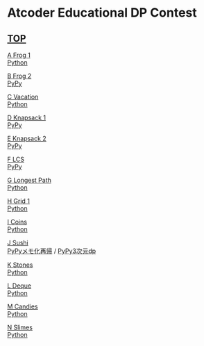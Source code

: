 # Atcoder Educational DP Contest

## <a href="https://atcoder.jp/contests/dp" target="_blank" rel="noopener noreferrer">TOP</a>  

<a href="https://atcoder.jp/contests/dp/tasks/dp_a" target="_blank" rel="noopener noreferrer">A Frog 1</a>  
<a href="https://atcoder.jp/contests/dp/submissions/15477854" target="_blank" rel="noopener noreferrer">Python</a>  

<a href="https://atcoder.jp/contests/dp/tasks/dp_b" target="_blank" rel="noopener noreferrer">B Frog 2</a>  
<a href="https://atcoder.jp/contests/dp/submissions/15477908" target="_blank" rel="noopener noreferrer">PyPy</a>  

<a href="https://atcoder.jp/contests/dp/tasks/dp_c" target="_blank" rel="noopener noreferrer">C Vacation</a>  
<a href="https://atcoder.jp/contests/dp/submissions/15478339" target="_blank" rel="noopener noreferrer">Python</a>  

<a href="https://atcoder.jp/contests/dp/tasks/dp_d" target="_blank" rel="noopener noreferrer">D Knapsack 1</a>  
<a href="https://atcoder.jp/contests/dp/submissions/15478696" target="_blank" rel="noopener noreferrer">PyPy</a>  

<a href="https://atcoder.jp/contests/dp/tasks/dp_e" target="_blank" rel="noopener noreferrer">E Knapsack 2</a>  
<a href="https://atcoder.jp/contests/dp/submissions/15479897" target="_blank" rel="noopener noreferrer">PyPy</a>  

<a href="https://atcoder.jp/contests/dp/tasks/dp_f" target="_blank" rel="noopener noreferrer">F LCS</a>  
<a href="https://atcoder.jp/contests/dp/submissions/15480548" target="_blank" rel="noopener noreferrer">PyPy</a>  

<a href="https://atcoder.jp/contests/dp/tasks/dp_g" target="_blank" rel="noopener noreferrer">G Longest Path</a>  
<a href="https://atcoder.jp/contests/dp/submissions/15502546" target="_blank" rel="noopener noreferrer">Python</a>  

<a href="https://atcoder.jp/contests/dp/tasks/dp_h" target="_blank" rel="noopener noreferrer">H Grid 1</a>  
<a href="https://atcoder.jp/contests/dp/submissions/15502546" target="_blank" rel="noopener noreferrer">Python</a>  

<a href="https://atcoder.jp/contests/dp/tasks/dp_i" target="_blank" rel="noopener noreferrer">I Coins</a>  
<a href="https://atcoder.jp/contests/dp/submissions/15502931" target="_blank" rel="noopener noreferrer">Python</a>  

<a href="https://atcoder.jp/contests/dp/tasks/dp_j" target="_blank" rel="noopener noreferrer">J Sushi</a>  
<a href="https://atcoder.jp/contests/dp/submissions/15510478" target="_blank" rel="noopener noreferrer">PyPyメモ化再帰</a> / <a href="https://atcoder.jp/contests/dp/submissions/15510617" target="_blank" rel="noopener noreferrer">PyPy3次元dp</a>  

<a href="https://atcoder.jp/contests/dp/tasks/dp_k" target="_blank" rel="noopener noreferrer">K Stones</a>  
<a href="" target="_blank" rel="noopener noreferrer">Python</a>  

<a href="https://atcoder.jp/contests/dp/tasks/dp_l" target="_blank" rel="noopener noreferrer">L Deque</a>  
<a href="" target="_blank" rel="noopener noreferrer">Python</a>  

<a href="https://atcoder.jp/contests/dp/tasks/dp_m" target="_blank" rel="noopener noreferrer">M Candies</a>  
<a href="" target="_blank" rel="noopener noreferrer">Python</a>  

<a href="https://atcoder.jp/contests/dp/tasks/dp_n" target="_blank" rel="noopener noreferrer">N Slimes</a>  
<a href="" target="_blank" rel="noopener noreferrer">Python</a>  